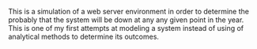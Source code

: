 This is a simulation of a web server environment in order to determine the probably that the system will be
down at any any given point in the year. This is one of my first attempts at modeling a system instead of
using of analytical methods to determine its outcomes.
